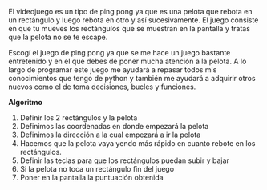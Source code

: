 ﻿El videojuego es un tipo de ping pong ya que es una pelota que rebota en un rectángulo y luego rebota en otro y así sucesivamente. El juego consiste en que tu mueves los rectángulos que se muestran en la pantalla y tratas que la pelota no se te escape.

Escogí el juego de ping pong ya que se me hace un juego bastante entretenido y en el que debes de poner mucha atención a la pelota. A lo largo de programar este juego me ayudará a repasar todos mis conocimientos que tengo de python y también me ayudará a adquirir otros nuevos como el de toma decisiones, bucles y funciones.

**Algoritmo**

1. Definir los 2 rectángulos y la pelota
1. Definimos las coordenadas  en donde empezará la pelota 
1. Definimos la dirección a la cual empezará a ir la pelota
1. Hacemos que la pelota vaya yendo más rápido en cuanto rebote en los rectángulos.
1. Definir las teclas para que los rectángulos puedan subir y bajar  
1. Si la pelota no toca un rectángulo fin del juego
1. Poner en la pantalla la puntuación obtenida
